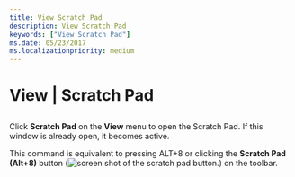 ```yaml
---
title: View Scratch Pad
description: View Scratch Pad
keywords: ["View Scratch Pad"]
ms.date: 05/23/2017
ms.localizationpriority: medium
---
```


# View | Scratch Pad


## <span id="ddk_view_scratch_pad_dbg"></span><span id="DDK_VIEW_SCRATCH_PAD_DBG"></span>


Click **Scratch Pad** on the **View** menu to open the Scratch Pad. If this window is already open, it becomes active.

This command is equivalent to pressing ALT+8 or clicking the **Scratch Pad (Alt+8)** button (![screen shot of the scratch pad button.](images/tbspad.png)) on the toolbar.

 

 





